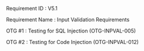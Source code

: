 [comment]: <> (ASVS V4)

Requirement ID : V5.1 

Requirement Name : Input Validation Requirements

[comment]: <> (OWASP Testing Guide)

OTG #1 : Testing for SQL Injection (OTG-INPVAL-005)

OTG #2 : Testing for Code Injection (OTG-INPVAL-012)
